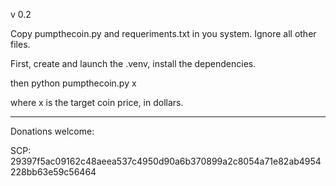 v 0.2

Copy pumpthecoin.py and requeriments.txt in you system. Ignore all other files.

First, create and launch the .venv, install the dependencies.

then python pumpthecoin.py x

where x is the target coin price, in dollars.

-----------------------------------------------

Donations welcome:

SCP: 29397f5ac09162c48aeea537c4950d90a6b370899a2c8054a71e82ab4954228bb63e59c56464
